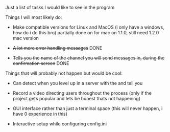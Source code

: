 Just a list of tasks I would like to see in the program


Things I will most likely do: 

- Make compatible versions for Linux and MacOS (i only have a windows, how do i do this bro) partially done on for mac on 1.1.0, still need 1.2.0 mac version

- ~~A lot more error handling messages~~ DONE

- ~~Tells you the name of the channel you will send messages in, during the confirmation screen~~ DONE

Things that will probably not happen but would be cool:

- Can detect when you level up in a server with the and tell you 

- Record a video directing users throughout the process (only if the project gets popular and lets be honest thats not happening)

- GUI interface rather than just a terminal space (this will never happen, i have 0 experience in this)

- Interactive setup while configuring config.ini 

